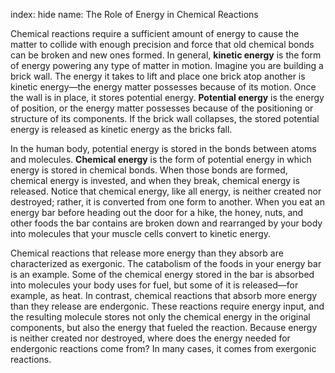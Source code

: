 index: hide
name: The Role of Energy in Chemical Reactions

Chemical reactions require a sufficient amount of energy to cause the matter to collide with enough precision and force that old chemical bonds can be broken and new ones formed. In general,  **kinetic energy** is the form of energy powering any type of matter in motion. Imagine you are building a brick wall. The energy it takes to lift and place one brick atop another is kinetic energy—the energy matter possesses because of its motion. Once the wall is in place, it stores potential energy.  **Potential energy** is the energy of position, or the energy matter possesses because of the positioning or structure of its components. If the brick wall collapses, the stored potential energy is released as kinetic energy as the bricks fall.

In the human body, potential energy is stored in the bonds between atoms and molecules.  **Chemical energy** is the form of potential energy in which energy is stored in chemical bonds. When those bonds are formed, chemical energy is invested, and when they break, chemical energy is released. Notice that chemical energy, like all energy, is neither created nor destroyed; rather, it is converted from one form to another. When you eat an energy bar before heading out the door for a hike, the honey, nuts, and other foods the bar contains are broken down and rearranged by your body into molecules that your muscle cells convert to kinetic energy.

Chemical reactions that release more energy than they absorb are characterized as exergonic. The catabolism of the foods in your energy bar is an example. Some of the chemical energy stored in the bar is absorbed into molecules your body uses for fuel, but some of it is released—for example, as heat. In contrast, chemical reactions that absorb more energy than they release are endergonic. These reactions require energy input, and the resulting molecule stores not only the chemical energy in the original components, but also the energy that fueled the reaction. Because energy is neither created nor destroyed, where does the energy needed for endergonic reactions come from? In many cases, it comes from exergonic reactions.
